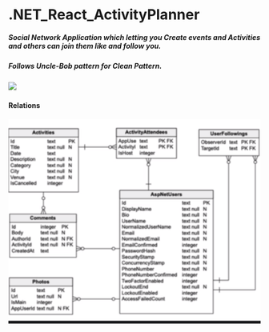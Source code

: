 # .NET_React_ActivityPlanner
##### Social Network Application which letting you Create events and Activities and others can join them like and follow you.
##### Follows Uncle-Bob pattern for Clean Pattern.
![](https://blog.cleancoder.com/uncle-bob/images/2012-08-13-the-clean-architecture/CleanArchitecture.jpg)
#### Relations
![](ReadmeImages\RelationShip.png)